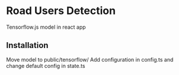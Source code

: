 # Road Users Detection

Tensorflow.js model in react app

## Installation

Move model to public/tensorflow/
Add configuration in config.ts and change default config in state.ts
